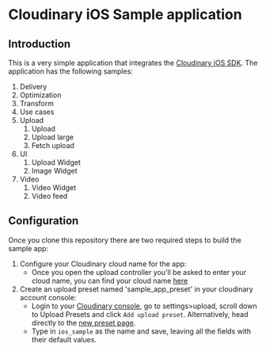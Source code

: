 # Cloudinary iOS Sample application

## Introduction
This is a very simple application that integrates the [Cloudinary iOS SDK](https://github.com/cloudinary/cloudinary_ios).
The application has the following samples:
1. Delivery
  1. Optimization
  2. Transform
  3. Use cases
2. Upload
   1. Upload
   2. Upload large
   3. Fetch upload
3. UI
   1. Upload Widget
   2. Image Widget
4. Video
    1. Video Widget
    2. Video feed

## Configuration
Once you clone this repository there are two required steps to build the sample app:
1. Configure your Cloudinary cloud name for the app:
    * Once you open the upload controller you'll be asked to enter your cloud name, you can find your cloud name [here](https://cloudinary.com/documentation/how_to_integrate_cloudinary#create_and_explore_your_account)
2. Create an upload preset named 'sample_app_preset' in your cloudinary account console:
    *  Login to your [Cloudinary console](https://cloudinary.com/console), go to settings>upload, scroll down
      to Upload Presets and click `Add upload preset`. Alternatively, head directly to the [new preset page](https://cloudinary.com/console/lui/upload_presets/new).
    * Type in `ios_sample` as the name and save, leaving all the fields with their default values.
    
